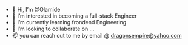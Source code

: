 - 👋 Hi, I’m @Olamide
- 👀 I’m interested in  becoming a full-stack Engineer
- 🌱 I’m currently learning frondend Engineering
- 💞️ I’m looking to collaborate on ...
- 📫 you can reach out to me by email @ dragonsempire@yahoo.com

<!---
Blondeon/Blondeon is a ✨ special ✨ repository because its `README.md` (this file) appears on your GitHub profile.
You can click the Preview link to take a look at your changes.
--->
